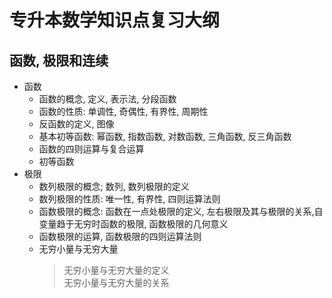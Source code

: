 # 专升本数学知识点复习大纲

## 函数, 极限和连续
- 函数
	- 函数的概念, 定义, 表示法, 分段函数
	- 函数的性质: 单调性, 奇偶性, 有界性, 周期性
	- 反函数的定义, 图像
	- 基本初等函数: 幂函数, 指数函数, 对数函数, 三角函数, 反三角函数
	- 函数的四则运算与复合运算
	- 初等函数
- 极限
	- 数列极限的概念; 数列, 数列极限的定义
	- 数列极限的性质: 唯一性, 有界性, 四则运算法则
	- 函数极限的概念: 函数在一点处极限的定义, 左右极限及其与极限的关系,自变量趋于无穷时函数的极限, 函数极限的几何意义
	- 函数极限的运算, 函数极限的四则运算法则
	- 无穷小量与无穷大量
		> 无穷小量与无穷大量的定义  
		> 无穷小量与无穷大量的关系  
		>

